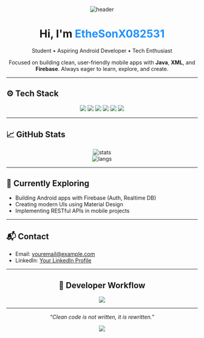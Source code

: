<!-- 🌊 Animated Header Banner -->
<p align="center">
  <img src="https://capsule-render.vercel.app/api?type=waving&color=0:1E90FF,100:00BFFF&height=200&section=header&text=Welcome%20to%20My%20GitHub&fontSize=38&fontColor=ffffff&animation=fadeIn" alt="header"/>
</p>

<h1 align="center">Hi, I'm <span style="color:#1E90FF;">EtheSonX082531</span></h1>

<p align="center">
  Student • Aspiring Android Developer • Tech Enthusiast
</p>

<p align="center">
  Focused on building clean, user-friendly mobile apps with <strong>Java</strong>, <strong>XML</strong>, and <strong>Firebase</strong>. Always eager to learn, explore, and create.
</p>

---

<h2>⚙️ Tech Stack</h2>

<p align="center">
  <img src="https://img.shields.io/badge/Java-%23ED8B00.svg?style=for-the-badge&logo=java&logoColor=white"/>
  <img src="https://img.shields.io/badge/XML-%23e44d26.svg?style=for-the-badge&logo=html5&logoColor=white"/>
  <img src="https://img.shields.io/badge/Android%20Studio-3DDC84?style=for-the-badge&logo=android-studio&logoColor=white"/>
  <img src="https://img.shields.io/badge/Firebase-FFCA28?style=for-the-badge&logo=firebase&logoColor=black"/>
  <img src="https://img.shields.io/badge/Git-F05032?style=for-the-badge&logo=git&logoColor=white"/>
  <img src="https://img.shields.io/badge/GitHub-181717?style=for-the-badge&logo=github&logoColor=white"/>
</p>

---

<h2>📈 GitHub Stats</h2>

<p align="center">
  <img src="https://github-readme-stats.vercel.app/api?username=EtheSonX082531&show_icons=true&theme=dracula&hide_border=true" alt="stats"/>
  <br/>
  <img src="https://github-readme-stats.vercel.app/api/top-langs/?username=EtheSonX082531&layout=compact&theme=dracula&hide_border=true" alt="langs"/>
</p>

---

<h2>🔭 Currently Exploring</h2>

<ul>
  <li>Building Android apps with Firebase (Auth, Realtime DB)</li>
  <li>Creating modern UIs using Material Design</li>
  <li>Implementing RESTful APIs in mobile projects</li>
</ul>

---

<h2>📬 Contact</h2>

<ul>
  <li>Email: <a href="mailto:youremail@example.com">youremail@example.com</a></li>
  <li>LinkedIn: <a href="https://www.linkedin.com/">Your LinkedIn Profile</a></li>
</ul>

---

<h2 align="center">📌 Developer Workflow</h2>

<p align="center">
  <img src="https://github-readme-activity-graph.cyclic.app/graph?username=EtheSonX082531&bg_color=ffffff&color=1E90FF&line=00BFFF&point=0072ff&area=true&hide_border=true"/>
</p>

---

<p align="center"><i>“Clean code is not written, it is rewritten.”</i></p>

<!-- 🌊 Animated Footer Banner -->
<p align="center">
  <img src="https://capsule-render.vercel.app/api?type=waving&color=0:00BFFF,100:1E90FF&height=120&section=footer"/>
</p>
